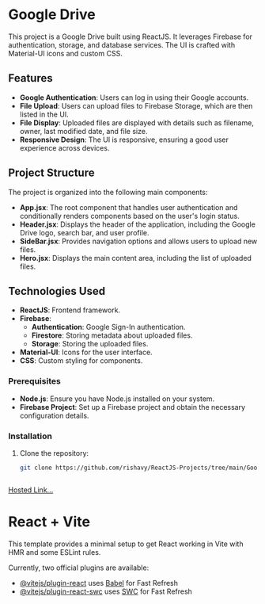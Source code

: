 # Google Drive

This project is a Google Drive built using ReactJS. It leverages Firebase for authentication, storage, and database services. The UI is crafted with Material-UI icons and custom CSS.

## Features

- **Google Authentication**: Users can log in using their Google accounts.
- **File Upload**: Users can upload files to Firebase Storage, which are then listed in the UI.
- **File Display**: Uploaded files are displayed with details such as filename, owner, last modified date, and file size.
- **Responsive Design**: The UI is responsive, ensuring a good user experience across devices.

## Project Structure

The project is organized into the following main components:

- **App.jsx**: The root component that handles user authentication and conditionally renders components based on the user's login status.
- **Header.jsx**: Displays the header of the application, including the Google Drive logo, search bar, and user profile.
- **SideBar.jsx**: Provides navigation options and allows users to upload new files.
- **Hero.jsx**: Displays the main content area, including the list of uploaded files.

## Technologies Used

- **ReactJS**: Frontend framework.
- **Firebase**: 
  - **Authentication**: Google Sign-In authentication.
  - **Firestore**: Storing metadata about uploaded files.
  - **Storage**: Storing the uploaded files.
- **Material-UI**: Icons for the user interface.
- **CSS**: Custom styling for components.


### Prerequisites

- **Node.js**: Ensure you have Node.js installed on your system.
- **Firebase Project**: Set up a Firebase project and obtain the necessary configuration details.

### Installation

1. Clone the repository:

   ```bash
   git clone https://github.com/rishavy/ReactJS-Projects/tree/main/Google%20Drive?authuser=1



[Hosted Link...](https://66b71eb56801eeffb544e25e--reactjsprojects.netlify.app/)



# React + Vite

This template provides a minimal setup to get React working in Vite with HMR and some ESLint rules.

Currently, two official plugins are available:

- [@vitejs/plugin-react](https://github.com/vitejs/vite-plugin-react/blob/main/packages/plugin-react/README.md) uses [Babel](https://babeljs.io/) for Fast Refresh
- [@vitejs/plugin-react-swc](https://github.com/vitejs/vite-plugin-react-swc) uses [SWC](https://swc.rs/) for Fast Refresh
